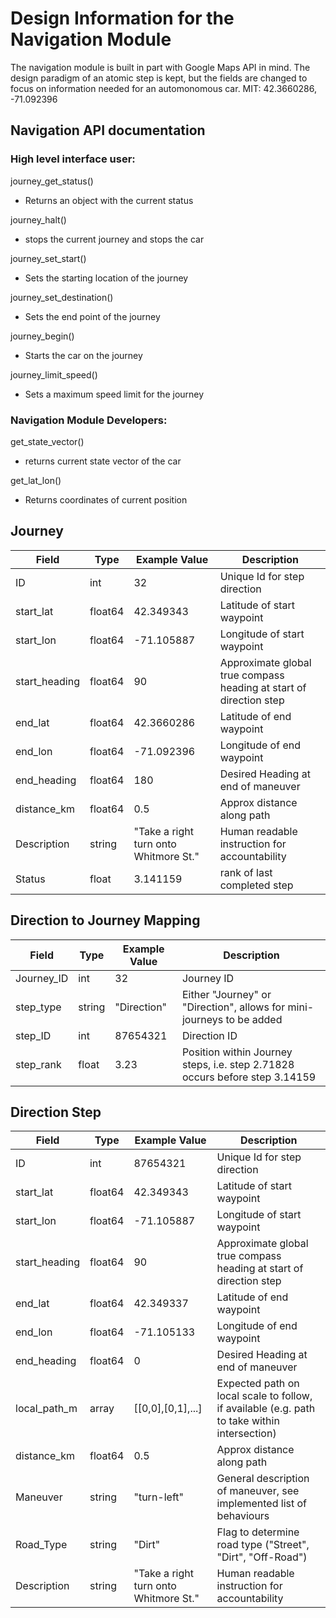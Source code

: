 # Design Information for the Navigation Module

The navigation module is built in part with Google Maps API in mind. The design paradigm of
an atomic step is kept, but the fields are changed to focus on information needed for an
automonomous car.
MIT: 42.3660286, -71.092396



## Navigation API documentation
### High level interface user:
journey_get_status()
- Returns an object with the current status

journey_halt()
- stops the current journey and stops the car

journey_set_start()
- Sets the starting location of the journey

journey_set_destination()
- Sets the end point of the journey

journey_begin()
- Starts the car on the journey

journey_limit_speed()
- Sets a maximum speed limit for the journey


### Navigation Module Developers:
get_state_vector()
* returns current state vector of the car

get_lat_lon()
* Returns coordinates of current position

## Journey

| Field | Type | Example Value | Description |
| ----- | ---- | ------------- | ----------- |
| ID    | int  | 32       | Unique Id for step direction |
| start_lat | float64 | 42.349343 | Latitude of start waypoint |
| start_lon | float64 | -71.105887| Longitude of start waypoint|
| start_heading | float64 | 90      | Approximate global true compass heading at start of direction step |
| end_lat   | float64 | 42.3660286 | Latitude of end waypoint |
| end_lon   | float64   | -71.092396 | Longitude of end waypoint |
| end_heading | float64 | 180 | Desired Heading at end of maneuver |
| distance_km | float64 | 0.5   | Approx distance along path |
| Description | string  | "Take a right turn onto Whitmore St." | Human readable instruction for accountability |
| Status    | float | 3.141159 | rank of last completed step |

## Direction to Journey Mapping

| Field | Type | Example Value | Description |
| ----- | ---- | ------------- | ----------- |
| Journey_ID | int | 32 | Journey ID |
| step_type | string | "Direction" | Either "Journey" or "Direction", allows for mini-journeys to be added |
| step_ID | int | 87654321 | Direction ID |
| step_rank | float | 3.23 | Position within Journey steps, i.e. step 2.71828 occurs before step 3.14159 |

## Direction Step

| Field | Type | Example Value | Description |
| ----- | ---- | ------------- | ----------- |
| ID    | int  | 87654321       | Unique Id for step direction |
| start_lat | float64 | 42.349343 | Latitude of start waypoint |
| start_lon | float64 | -71.105887| Longitude of start waypoint|
| start_heading | float64 | 90      | Approximate global true compass heading at start of direction step |
| end_lat   | float64 | 42.349337 | Latitude of end waypoint |
| end_lon   | float64   | -71.105133 | Longitude of end waypoint |
| end_heading | float64 | 0 | Desired Heading at end of maneuver |
| local_path_m  | array   | [[0,0],[0,1],...] | Expected path on local scale to follow, if available (e.g. path to take within intersection) |
| distance_km | float64 | 0.5   | Approx distance along path |
| Maneuver    | string  | "turn-left" | General description of maneuver, see implemented list of behaviours |
| Road_Type     | string | "Dirt"   | Flag to determine road type ("Street", "Dirt", "Off-Road") |
| Description | string  | "Take a right turn onto Whitmore St." | Human readable instruction for accountability |
